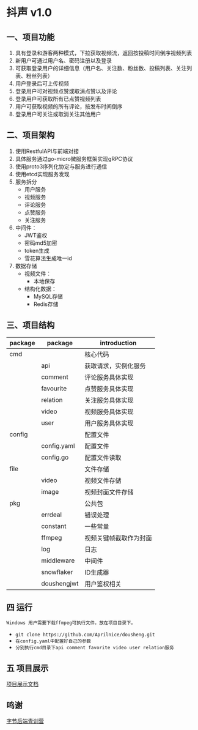 # 抖声 v1.0
## 一、项目功能
1. 具有登录和游客两种模式，下拉获取视频流，返回按投稿时间倒序视频列表
2. 新用户可通过用户名、密码注册以及登录
3. 可获取登录用户的详细信息（用户名、关注数、粉丝数、投稿列表、关注列表、粉丝列表）
4. 用户登录后可上传视频
5. 登录用户可对视频点赞或取消点赞以及评论
6. 登录用户可获取所有已点赞视频列表
7. 用户可获取视频的所有评论，按发布时间倒序
8. 登录用户可关注或取消关注其他用户
## 二、项目架构
1. 使用RestfulAPI与前端对接
2. 具体服务通过go-micro微服务框架实现gRPC协议
3. 使用proto3序列化协定与服务进行通信
4. 使用etcd实现服务发现
5. 服务拆分
   - 用户服务
   - 视频服务
   - 评论服务
   - 点赞服务
   - 关注服务
6. 中间件：
   - JWT鉴权
   - 密码md5加密
   - token生成
   - 雪花算法生成唯一id
7. 数据存储 
   - 视频文件：
     - 本地保存
   - 结构化数据：
     - MySQL存储
     - Redis存储
## 三、项目结构

| package | package     | introduction |
|---------|-------------|--------------|
| cmd     |             | 核心代码         |
|         | api         | 获取请求，实例化服务   |
|         | comment     | 评论服务具体实现     |
|         | favourite   | 点赞服务具体实现     |
|         | relation    | 关注服务具体实现     |
|         | video       | 视频服务具体实现     |
|         | user        | 用户服务具体实现     |
| config  |             | 配置文件         |
|         | config.yaml | 配置文件         |
|         | config.go   | 配置文件读取       |
| file    |             | 文件存储         |
|         | video       | 视频文件存储       |
|         | image       | 视频封面文件存储     |
| pkg     |             | 公共包          |
|         | errdeal     | 错误处理         |
|         | constant    | 一些常量         |
|         | ffmpeg      | 视频关键帧截取作为封面  |
|         | log         | 日志           |
|         | middleware  | 中间件          |
|         | snowflaker  | ID生成器        |
|         | doushengjwt | 用户鉴权相关       |

## 四 运行
    Windows 用户需要下载ffmpeg可执行文件，放在项目目录下。
- `git clone https://github.com/Aprilnice/dousheng.git`
- `在config.yaml中配置好自己的参数`
- `分别执行cmd目录下api comment favorite video user relation服务`

## 五 项目展示
[项目展示文档](https://bytedancecampus1.feishu.cn/docx/doxcnHUUV6ZiJyWny6ohAPyhnob)

## 鸣谢

[字节后端青训营](https://youthcamp.bytedance.com/)


